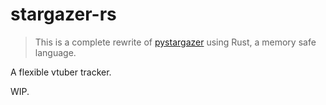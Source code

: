 # stargazer-rs

> This is a complete rewrite of [pystargazer](https://github.com/suisei-cn/pystargazer) using Rust, a memory safe language.

A flexible vtuber tracker.

WIP.